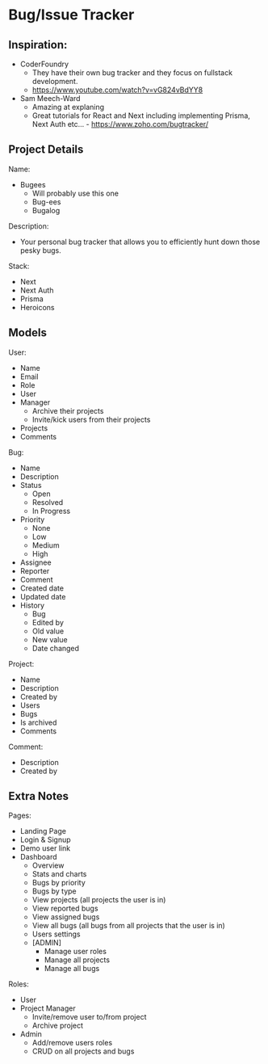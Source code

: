 # Bug/Issue Tracker

## Inspiration:

- CoderFoundry
  - They have their own bug tracker and they focus on fullstack development.
  - https://www.youtube.com/watch?v=vG824vBdYY8
- Sam Meech-Ward
  - Amazing at explaning
  - Great tutorials for React and Next including implementing Prisma, Next Auth etc... - https://www.zoho.com/bugtracker/

## Project Details

Name:

- Bugees
  - Will probably use this one
  - Bug-ees
  - Bugalog

Description:

- Your personal bug tracker that allows you to efficiently hunt down those pesky bugs.

Stack:

- Next
- Next Auth
- Prisma
- Heroicons

## Models

User:

- Name
- Email
- Role
- User
- Manager
  - Archive their projects
  - Invite/kick users from their projects
- Projects
- Comments

Bug:

- Name
- Description
- Status
  - Open
  - Resolved
  - In Progress
- Priority
  - None
  - Low
  - Medium
  - High
- Assignee
- Reporter
- Comment
- Created date
- Updated date
- History
  - Bug
  - Edited by
  - Old value
  - New value
  - Date changed

Project:

- Name
- Description
- Created by
- Users
- Bugs
- Is archived
- Comments

Comment:

- Description
- Created by

## Extra Notes

Pages:

- Landing Page
- Login & Signup
- Demo user link
- Dashboard
  - Overview
  - Stats and charts
  - Bugs by priority
  - Bugs by type
  - View projects (all projects the user is in)
  - View reported bugs
  - View assigned bugs
  - View all bugs (all bugs from all projects that the user is in)
  - Users settings
  - [ADMIN]
    - Manage user roles
    - Manage all projects
    - Manage all bugs

Roles:

- User
- Project Manager
  - Invite/remove user to/from project
  - Archive project
- Admin
  - Add/remove users roles
  - CRUD on all projects and bugs
